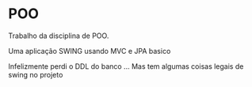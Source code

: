 POO
===

Trabalho da disciplina de POO.

Uma aplicação SWING usando MVC e JPA basico

Infelizmente perdi o DDL do banco ... Mas tem algumas coisas legais de swing no projeto
